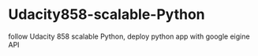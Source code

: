 # Udacity858-scalable-Python
follow Udacity 858 scalable Python, deploy python app with google eigine API
